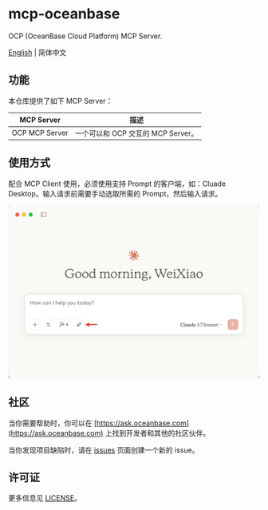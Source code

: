# mcp-oceanbase
OCP (OceanBase Cloud Platform) MCP Server.

[English](README.md) | 简体中文

## 功能

本仓库提供了如下 MCP Server：

| MCP Server           | 描述                                  |
|----------------------|-------------------------------------|
| OCP MCP Server | 一个可以和 OCP 交互的 MCP Server。 |

## 使用方式

配合 MCP Client 使用，必须使用支持 Prompt 的客户端，如：Cluade Desktop。输入请求前需要手动选取所需的 Prompt，然后输入请求。

![](assets/ocp_claude.jpg)

## 社区

当你需要帮助时，你可以在 [https://ask.oceanbase.com](https://ask.oceanbase.com) 上找到开发者和其他的社区伙伴。

当你发现项目缺陷时，请在 [issues](https://github.com/oceanbase/mcp-oceanbase/issues) 页面创建一个新的 issue。

## 许可证

更多信息见 [LICENSE](LICENSE)。